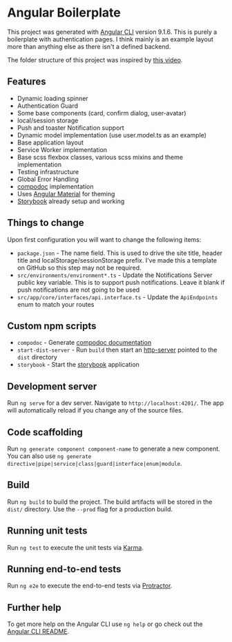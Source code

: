 # Angular Boilerplate

This project was generated with [Angular CLI](https://github.com/angular/angular-cli) version 9.1.6. This is purely a boilerplate with authentication pages. I think mainly is an example layout more than anything else as there isn't a defined backend.

The folder structure of this project was inspired by [this video](https://www.youtube.com/watch?v=WA95EJGhbLc&t=1s).

## Features

* Dynamic loading spinner
* Authentication Guard
* Some base components (card, confirm dialog, user-avatar)
* local/session storage
* Push and toaster Notification support
* Dynamic model implementation (use user.model.ts as an example)
* Base application layout
* Service Worker implementation
* Base scss flexbox classes, various scss mixins and theme implementation
* Testing infrastructure
* Global Error Handling
* [compodoc](https://compodoc.app/) implementation
* Uses [Angular Material](https://material.angular.io/) for theming
* [Storybook](https://storybook.js.org) already setup and working

## Things to change

Upon first configuration you will want to change the following items:

* `package.json` - The name field. This is used to drive the site title, header title and localStorage/sessionStorage prefix. I've made this a template on GitHub so this step may not be required.
* `src/environments/environment*.ts` - Update the Notifications Server public key variable. This is to support push notifications. Leave it blank if push notifications are not going to be used
* `src/app/core/interfaces/api.interface.ts` - Update the `ApiEndpoints` enum to match your routes

## Custom npm scripts

* `compodoc` - Generate [compodoc documentation](https://compodoc.app/)
* `start-dist-server` - Run `build` then start an [http-server](https://www.npmjs.com/package/http-server) pointed to the `dist` directory
* `storybook` - Start the [storybook](https://storybook.js.org) application

## Development server

Run `ng serve` for a dev server. Navigate to `http://localhost:4201/`. The app will automatically reload if you change any of the source files.

## Code scaffolding

Run `ng generate component component-name` to generate a new component. You can also use `ng generate directive|pipe|service|class|guard|interface|enum|module`.

## Build

Run `ng build` to build the project. The build artifacts will be stored in the `dist/` directory. Use the `--prod` flag for a production build.

## Running unit tests

Run `ng test` to execute the unit tests via [Karma](https://karma-runner.github.io).

## Running end-to-end tests

Run `ng e2e` to execute the end-to-end tests via [Protractor](http://www.protractortest.org/).

## Further help

To get more help on the Angular CLI use `ng help` or go check out the [Angular CLI README](https://github.com/angular/angular-cli/blob/master/README.md).
